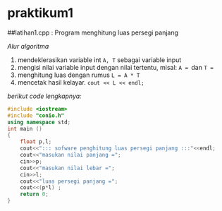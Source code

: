 # praktikum1

##latihan1.cpp : Program menghitung luas persegi panjang

*Alur algoritma*

1. mendeklerasikan variable int `A, T` sebagai variable input
2. mengisi nilai variable input dengan nilai tertentu, misal: `A = `dan `T = `
3. menghitung luas dengan rumus `L = A * T`
4. mencetak hasil kelayar. `cout << L << endl;`

*berikut code lengkapnya:*

```c++
#include <iostream>
#include "conio.h"
using namespace std;
int main ()
{
    float p,l;
    cout<<"::: sofware penghitung luas persegi panjang :::"<<endl;
    cout<<"masukan nilai panjang =";
    cin>>p;
    cout<<"masukan nilai lebar =";
    cin>>l;
    cout<<"luas persegi panjang =";
    cout<<(p*l) ;
    return 0;
}
